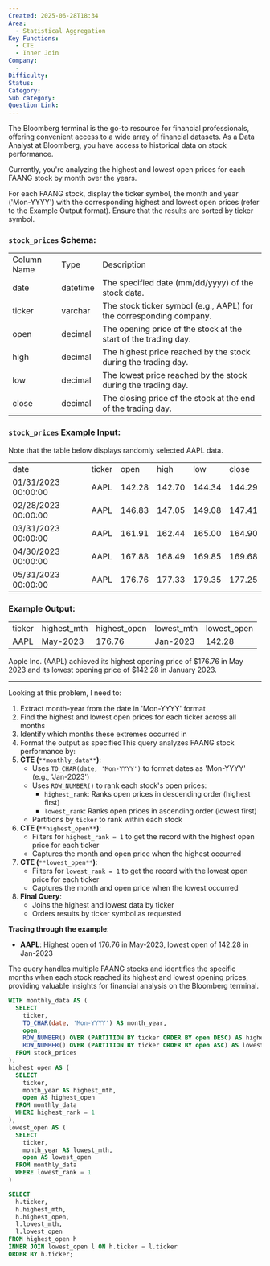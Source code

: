 ```yaml
---
Created: 2025-06-28T18:34
Area:
  - Statistical Aggregation
Key Functions:
  - CTE
  - Inner Join
Company:
  -
Difficulty:
Status:
Category:
Sub category:
Question Link:
---
```

The Bloomberg terminal is the go-to resource for financial professionals, offering convenient access to a wide array of financial datasets. As a Data Analyst at Bloomberg, you have access to historical data on stock performance.

Currently, you're analyzing the highest and lowest open prices for each FAANG stock by month over the years.

For each FAANG stock, display the ticker symbol, the month and year ('Mon-YYYY') with the corresponding highest and lowest open prices (refer to the Example Output format). Ensure that the results are sorted by ticker symbol.

### `stock_prices` Schema:

|   |   |   |
|---|---|---|
|Column Name|Type|Description|
|date|datetime|The specified date (mm/dd/yyyy) of the stock data.|
|ticker|varchar|The stock ticker symbol (e.g., AAPL) for the corresponding company.|
|open|decimal|The opening price of the stock at the start of the trading day.|
|high|decimal|The highest price reached by the stock during the trading day.|
|low|decimal|The lowest price reached by the stock during the trading day.|
|close|decimal|The closing price of the stock at the end of the trading day.|

### `stock_prices` Example Input:

Note that the table below displays randomly selected AAPL data.

|   |   |   |   |   |   |
|---|---|---|---|---|---|
|date|ticker|open|high|low|close|
|01/31/2023 00:00:00|AAPL|142.28|142.70|144.34|144.29|
|02/28/2023 00:00:00|AAPL|146.83|147.05|149.08|147.41|
|03/31/2023 00:00:00|AAPL|161.91|162.44|165.00|164.90|
|04/30/2023 00:00:00|AAPL|167.88|168.49|169.85|169.68|
|05/31/2023 00:00:00|AAPL|176.76|177.33|179.35|177.25|

### Example Output:

|   |   |   |   |   |
|---|---|---|---|---|
|ticker|highest_mth|highest_open|lowest_mth|lowest_open|
|AAPL|May-2023|176.76|Jan-2023|142.28|

Apple Inc. (AAPL) achieved its highest opening price of $176.76 in May 2023 and its lowest opening price of $142.28 in January 2023.

---

Looking at this problem, I need to:

1. Extract month-year from the date in 'Mon-YYYY' format
2. Find the highest and lowest open prices for each ticker across all months
3. Identify which months these extremes occurred in
4. Format the output as specifiedThis query analyzes FAANG stock performance by:
5. **CTE (**`**monthly_data**`**)**:
    - Uses `TO_CHAR(date, 'Mon-YYYY')` to format dates as 'Mon-YYYY' (e.g., 'Jan-2023')
    - Uses `ROW_NUMBER()` to rank each stock's open prices:
        - `highest_rank`: Ranks open prices in descending order (highest first)
        - `lowest_rank`: Ranks open prices in ascending order (lowest first)
    - Partitions by `ticker` to rank within each stock
6. **CTE (**`**highest_open**`**)**:
    - Filters for `highest_rank = 1` to get the record with the highest open price for each ticker
    - Captures the month and open price when the highest occurred
7. **CTE (**`**lowest_open**`**)**:
    - Filters for `lowest_rank = 1` to get the record with the lowest open price for each ticker
    - Captures the month and open price when the lowest occurred
8. **Final Query**:
    - Joins the highest and lowest data by ticker
    - Orders results by ticker symbol as requested

**Tracing through the example**:

- **AAPL**: Highest open of 176.76 in May-2023, lowest open of 142.28 in Jan-2023

The query handles multiple FAANG stocks and identifies the specific months when each stock reached its highest and lowest opening prices, providing valuable insights for financial analysis on the Bloomberg terminal.

```SQL
WITH monthly_data AS (
  SELECT 
    ticker,
    TO_CHAR(date, 'Mon-YYYY') AS month_year,
    open,
    ROW_NUMBER() OVER (PARTITION BY ticker ORDER BY open DESC) AS highest_rank,
    ROW_NUMBER() OVER (PARTITION BY ticker ORDER BY open ASC) AS lowest_rank
  FROM stock_prices
),
highest_open AS (
  SELECT 
    ticker,
    month_year AS highest_mth,
    open AS highest_open
  FROM monthly_data
  WHERE highest_rank = 1
),
lowest_open AS (
  SELECT 
    ticker,
    month_year AS lowest_mth,
    open AS lowest_open
  FROM monthly_data
  WHERE lowest_rank = 1
)

SELECT 
  h.ticker,
  h.highest_mth,
  h.highest_open,
  l.lowest_mth,
  l.lowest_open
FROM highest_open h
INNER JOIN lowest_open l ON h.ticker = l.ticker
ORDER BY h.ticker;
```